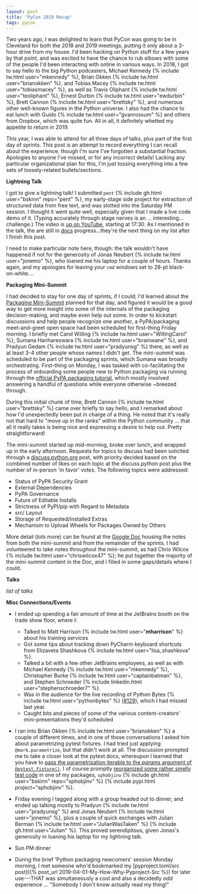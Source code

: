 ```yaml
---
layout: post
title: 'PyCon 2019 Recap'
tags: pycon
---
```


Two years ago, I was delighted to learn that PyCon was going to be in Cleveland
for both the 2018 and 2019 meetings, putting it only about a 3-hour drive from
my house. I'd been hacking on Python stuff for a few years by that point,
and was excited to have the chance to rub elbows with some of the
people I'd been interacting with online in various ways.  In 2018, I got to
say hello to the big Python podcasters,
Michael Kennedy {% include tw.html user="mkennedy" %},
Brian Okken {% include tw.html user="brianokken" %}, and
Tobias Macey {% include tw.html user="tobiasmacey" %}, as well as
Travis Oliphant {% include tw.html user="teoliphant" %},
Ernest Durbin {% include tw.html user="ewdurbin" %},
Brett Cannon {% include tw.html user="brettsky" %}, and numerous
other well-known figures in the Python universe.  I also had the chance to
eat lunch with Guido {% include tw.html user="gvanrossum" %} and others from
Dropbox, which was quite fun. All in all, it definitely whetted my
appetite to return in 2019.

This year, I was able to attend for all three days of talks, plus part of
the first day of sprints.  This post is an attempt to record everything I can
recall about the experience, though I'm sure I've forgotten a substantial
fraction. Apologies to anyone I've missed, or for any incorrect details!
Lacking any particular organizational plan for this, I'm just tossing
everything into a few sets of loosely-related bullets/sections.


**Lightning Talk**

I got to give a lightning talk! I submitted `pent`
{% include gh.html user="bskinn" repo="pent" %},
my early-stage side project for extraction of structured data from free text,
and was slotted into the Saturday PM session.  I thought it went quite well,
especially given that I made a live code demo of it. (Typing accurately through
stage nerves is an ... interesting...  challenge.) The video is
[up on YouTube](https://youtu.be/sRwHWPDJBnk?t=1050), starting at 17:30.
As I mentioned in the talk, the are still in [docs](https://pent.readthedocs.io)
progress...they're the next thing on my list after I finish this post.

I need to make particular note here, though: the talk wouldn't have happened
if not for the generosity of Jonas Neubert
{% include tw.html user="jonemo" %}, who loaned me his laptop for a couple
of hours.  Thanks again, and my apologies for leaving your `cmd` windows
set to 28-pt black-on-white....


**Packaging Mini-Summit**

I had decided to stay for one day of sprints, if I could;
I'd learned about the
[Packaging Mini-Summit](https://discuss.python.org/t/pycon-us-packaging-mini-summit-2019/833)
planned for that day, and figured it would be a good way to get more insight
into some of the internals of the packaging decision-making,
and maybe even help out some.
In order to kickstart discussions and help people recognize one another,
a PyPA/packaging meet-and-greet open space had been scheduled for first-thing Friday morning.
I briefly met Carol Willing
{% include tw.html user="WillingCarol" %},
Sumana Harihareswara {% include tw.html user="brainwane" %},
and Pradyun Gedam {% include tw.html user="pradyunsg" %} there,
as well as at least 3-4 other people whose names I didn't get.
The mini-summit was scheduled to be part of the packaging sprints,
which Sumana was broadly orchestrating.  First-thing on Monday, I was tasked
with co-facilitating the process of onboarding some people new to Python packaging
via running through the
[official PyPA packaging tutorial](https://packaging.python.org/tutorials/packaging-projects/),
which mostly involved answering a handful of questions while everyone otherwise ~breezed through.

During this initial chunk of time, Brett Cannon {% include tw.html user="brettsky" %} came over
briefly to say hello, and I remarked about how I'd unexpectedly been put in charge of a thing.
He noted that it's really not that hard to "move up in the ranks" within the Python
community ... that all it really takes is being nice and expressing a desire to help out.
Pretty straightforward!

The mini-summit started up mid-morning, broke over lunch, and wrapped up in the
early afternoon. Requests for topics to discuss had been solicited through a
[discuss.python.org](https://discuss.python.org/t/packaging-mini-summit-pycon-us-2019-topic-suggestions/1534)
post, with priority decided based on the combined number of likes on each topic at
the discuss.python post plus the number of in-person 'in favor' votes. The following topics
were addressed:

 - Status of PyPA Security Grant
 - External Dependencies
 - PyPA Governance
 - Future of Editable Installs
 - Strictness of PyPI/pip with Regard to Metadata
 - src/ Layout
 - Storage of Requested/Installed Extras
 - Mechanism to Upload Wheels for Packages Owned by Others

More detail (*lots* more) can be found at the
[Google Doc](https://docs.google.com/document/d/1Wz2-ECkicJgAmQDxMFivWmU2ZunKvPZ2UfQ59zDGj7g/edit#)
housing the notes from both the mini-summit and from the remainder of the sprints.
I had volunteered to take notes throughout the mini-summit, as had
Chris Wilcox {% include tw.html user="chriswilcox47" %}; he put together the majority of the
mini-summit content in the Doc, and I filled in some gaps/details where I could.


**Talks**

*list of talks*

**Misc Connections/Events**

- I ended up spending a fair amount of time at the JetBrains booth on the
trade show floor, where I:
  - Talked to Matt Harrison
{% include tw.html user="__mharrison__" %} about his training services
  - Got some tips about tracking down PyCharm keyboard shortcuts from
Elizaveta Shashkova {% include tw.html user="lisa_shashkova" %}.
  - Talked a bit with a few other JetBrains employees, as well as with
Michael Kennedy {% include tw.html user="mkennedy" %},
Christopher Burke {% include tw.html user="captainbatman" %}, and
Stephen Schroeder {% include linkedin.html user="stephenschroeder7" %}.
  - Was in the audience for the live recording of Python Bytes
{% include tw.html user="pythonbytes" %}
([#129](https://pythonbytes.fm/episodes/show/129/maintaining-a-python-project-when-it-s-not-your-job)),
which I had missed last year.
  - Caught bits and pieces of some of the various content-creators'
    mini-presentations they'd scheduled

- I ran into Brian Okken {% include tw.html user="brianokken" %} a couple
of different times, and in one of those conversations I asked him about
parametrizing pytest fixtures.  I had tried just applying
`@mark.parametrize`, but that didn't work at all. The discussion
prompted me to take a closer look at the pytest docs, whereupon I
learned that you have to [pass the parametrization iterable to the
*params* argument of
`@pytest.fixture()`](https://docs.pytest.org/en/latest/fixture.html#parametrizing-fixtures). 
I of course promptly [reorganized some rather smelly test
code](https://github.com/bskinn/sphobjinv/commit/4f0c43afcd535a535ef2952a7023070633537ea6)
in one of my packages, `sphobjinv`
{% include gh.html user="bskinn" repo="sphobjinv" %} {% include pypi.html project="sphobjinv" %}.

- Friday evening I tagged along with a group headed out to dinner, and ended up talking
mostly to Pradyun {% include tw.html user="pradyunsg" %} and
Jonas Neubert {% include tw.html user="jonemo" %}, plus a couple of quick exchanges with
Julian Berman {% include tw.html user="JulianWasTaken" %} {% include gh.html user="Julian" %}.
This proved serendipitous, given Jonas's generosity in loaning his laptop
for my lightning talk.

- Sun PM dinner

- During the brief 'Python packaging newcomers' session Monday morning,
I met someone who'd bookmarked my
[pyproject.toml/src post]({% post_url 2019-04-01-My-How-Why-Pyproject-Src %})
for later use---THAT was simultaneously a cool and also a decidedly *odd*
experience ... "Somebody I don't know actually read my thing!"

